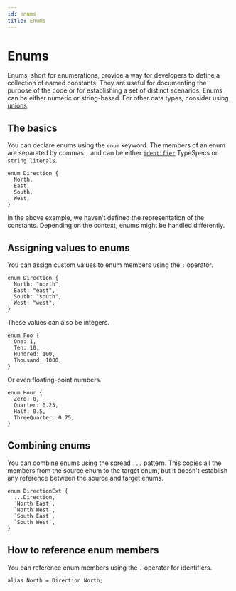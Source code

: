 ```yaml
---
id: enums
title: Enums
---
```


# Enums

Enums, short for enumerations, provide a way for developers to define a collection of named constants. They are useful for documenting the purpose of the code or for establishing a set of distinct scenarios. Enums can be either numeric or string-based. For other data types, consider using [unions](./unions.md).

## The basics

You can declare enums using the `enum` keyword. The members of an enum are separated by commas `,` and can be either [`identifier`](./identifiers.md) TypeSpecs or `string literal`s.

```typespec
enum Direction {
  North,
  East,
  South,
  West,
}
```

In the above example, we haven't defined the representation of the constants. Depending on the context, enums might be handled differently.

## Assigning values to enums

You can assign custom values to enum members using the `:` operator.

```typespec
enum Direction {
  North: "north",
  East: "east",
  South: "south",
  West: "west",
}
```

These values can also be integers.

```typespec
enum Foo {
  One: 1,
  Ten: 10,
  Hundred: 100,
  Thousand: 1000,
}
```

Or even floating-point numbers.

```typespec
enum Hour {
  Zero: 0,
  Quarter: 0.25,
  Half: 0.5,
  ThreeQuarter: 0.75,
}
```

## Combining enums

You can combine enums using the spread `...` pattern. This copies all the members from the source enum to the target enum, but it doesn't establish any reference between the source and target enums.

```typespec
enum DirectionExt {
  ...Direction,
  `North East`,
  `North West`,
  `South East`,
  `South West`,
}
```

## How to reference enum members

You can reference enum members using the `.` operator for identifiers.

```typespec
alias North = Direction.North;
```
